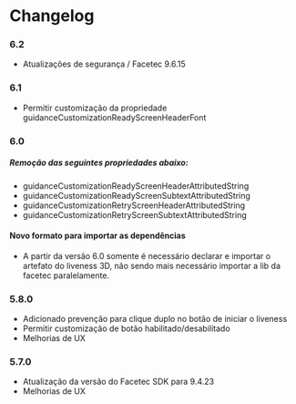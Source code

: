 # Changelog

### 6.2

- Atualizações de segurança / Facetec 9.6.15


### 6.1

- Permitir customização da propriedade guidanceCustomizationReadyScreenHeaderFont


### 6.0

##### Remoção das seguintes propriedades abaixo:

- guidanceCustomizationReadyScreenHeaderAttributedString
- guidanceCustomizationReadyScreenSubtextAttributedString
- guidanceCustomizationRetryScreenHeaderAttributedString
- guidanceCustomizationRetryScreenSubtextAttributedString

#### Novo formato para importar as dependências

- A partir da versão 6.0 somente é necessário declarar e importar o artefato do liveness 3D, não sendo mais necessário importar a lib da facetec paralelamente.

### 5.8.0
- Adicionado prevenção para clique duplo no botão de iniciar o liveness
- Permitir customização de botão habilitado/desabilitado
- Melhorias de UX

### 5.7.0
- Atualização da versão do Facetec SDK para 9.4.23
- Melhorias de UX


